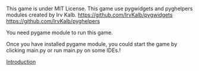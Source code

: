 This game is under MIT License.
This game use pygwidgets and pyghelpers modules created by Irv Kalb.
https://github.com/IrvKalb/pygwidgets
https://github.com/IrvKalb/pyghelpers

You need pygame module to run this game.

Once you have installed pygame module,
you could start the game by clicking
main.py or run main.py on some IDEs.!

[Introduction](https://user-images.githubusercontent.com/41234182/226309014-b620a16d-e3a3-4804-afee-a0e134180d29.png)


